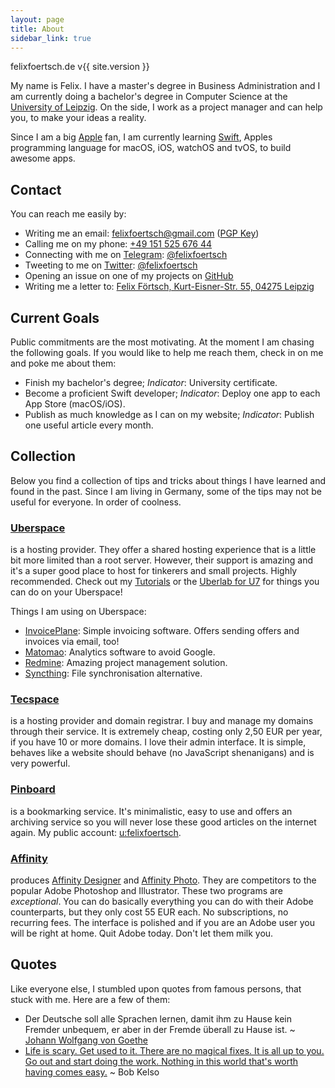 ```yaml
---
layout: page
title: About
sidebar_link: true
---
```


<span> felixfoertsch.de v{{ site.version }}</span>

My name is Felix. I have a master's degree in Business Administration and I am currently doing a bachelor's degree in Computer Science at the [University of Leipzig](https://uni-leipzig.de). On the side, I work as a project manager and can help you, to make your ideas a reality.

Since I am a big [Apple](https://apple.com) fan, I am currently learning [Swift](https://swift.org), Apples programming language for macOS, iOS, watchOS and tvOS, to build awesome apps.

## Contact

You can reach me easily by:
- Writing me an email: [felixfoertsch@gmail.com](mailto:felixfoertsch@gmail.com) ([PGP Key](https://gist.github.com/felixfoertsch/e6f143ce5acd323e0043801f51e96223))
- Calling me on my phone: [+49 151 525 676 44](tel:+4915152567644)
- Connecting with me on [Telegram](https://telegram.org): [@felixfoertsch](http://telegram.me/felixfoertsch)
- Tweeting to me on [Twitter](https://twitter.com/): [@felixfoertsch](https://twitter.com/felixfoertsch)
- Opening an issue on one of my projects on [GitHub](https://github.com/felixfoertsch)
- Writing me a letter to: [Felix Förtsch, Kurt-Eisner-Str. 55, 04275 Leipzig](https://goo.gl/maps/1zVgiV9qfdo)


## Current Goals

Public commitments are the most motivating. At the moment I am chasing the following goals. If you would like to help me reach them, check in on me and poke me about them:
- Finish my bachelor's degree; _Indicator_: University certificate.
- Become a proficient Swift developer; _Indicator_: Deploy one app to each App Store (macOS/iOS).
- Publish as much knowledge as I can on my website; _Indicator_: Publish one useful article every month.


## Collection

Below you find a collection of tips and tricks about things I have learned and found in the past. Since I am living in Germany, some of the tips may not be useful for everyone. In order of coolness.

### [Uberspace](https://uberspace.de)
is a hosting provider. They offer a shared hosting experience that is a little bit more limited than a root server. However, their support is amazing and it's a super good place to host for tinkerers and small projects. Highly recommended. Check out my [Tutorials](/category/tutorials.html) or the [Uberlab for U7](https://lab.uberspace.de) for things you can do on your Uberspace!

Things I am using on Uberspace:

- [InvoicePlane](http://invoiceplane.com): Simple invoicing software. Offers sending offers and invoices via email, too!
- [Matomao](https://matomo.org): Analytics software to avoid Google.
- [Redmine](http://redmine.org): Amazing project management solution.
- [Syncthing](http://syncthing.net): File synchronisation alternative.

### [Tecspace](https://tecspace.de)
is a hosting provider and domain registrar. I buy and manage my domains through their service. It is extremely cheap, costing only 2,50 EUR per year, if you have 10 or more domains. I love their admin interface. It is simple, behaves like a website should behave (no JavaScript shenanigans) and is very powerful.

### [Pinboard](https://pinboard.in)
is a bookmarking service. It's minimalistic, easy to use and offers an archiving service so you will never lose these good articles on the internet again. My public account: [u:felixfoertsch](https://pinboard.in/u:felixfoertsch).

### [Affinity](https://affinity.serif.com/)
produces [Affinity Designer](https://affinity.serif.com/en-gb/designer/) and [Affinity Photo](https://affinity.serif.com/en-gb/photo/). They are competitors to the popular Adobe Photoshop and Illustrator. These two programs are *exceptional*. You can do basically everything you can do with their Adobe counterparts, but they only cost 55 EUR each. No subscriptions, no recurring fees. The interface is polished and if you are an Adobe user you will be right at home. Quit Adobe today. Don't let them milk you.

## Quotes

Like everyone else, I stumbled upon quotes from famous persons, that stuck with me. Here are a few of them:

- Der Deutsche soll alle Sprachen lernen, damit ihm zu Hause kein Fremder unbequem, er aber in der Fremde überall zu Hause ist. ~ [Johann Wolfgang von Goethe](https://en.wikipedia.org/wiki/Johann_Wolfgang_von_Goethe)
- [Life is scary. Get used to it. There are no magical fixes. It is all up to you. Go out and start doing the work. Nothing in this world that's worth having comes easy.](https://www.youtube.com/watch?v=89xUz9fZBXA) ~ Bob Kelso